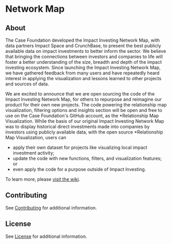 # Network Map

## About

The Case Foundation developed the Impact Investing Network Map, with
data partners Impact Space and CrunchBase, to present the best publicly
available data on impact investments to better inform the sector. We
believe that bringing the connections between investors and companies to
life will foster a better understanding of the size, breadth and depth
of the impact investing ecosystem. Since launching the Impact Investing
Network Map, we have gathered feedback from many users and have
repeatedly heard interest in applying the visualization and lessons
learned to other projects and sources of data.

We are excited to announce that we are open sourcing the code of the
Impact Investing Network Map, for others to repurpose and reimagine our
product for their own new projects. The code powering the relationship
map visualization, filtering options and insights section will be open
and free to use on the Case Foundation's GitHub account, as the
\*Relationship Map Visualization. While the basis of our original Impact
Investing Network Map was to display historical direct investments made
into companies by investors using publicly available data, with the open
source \*Relationship Map Visualization, users can

-   apply their own dataset for projects like visualizing local impact
    investment activity;
-   update the code with new functions, filters, and visualization
    features; or
-   even apply the code for a purpose outside of Impact Investing.

To learn more, please [visit the wiki](https://github.com/casefoundation/NetworkMap/wiki).

## Contributing

See [Contributing](Contributing.md) for additional information.

## License

See [License](License.txt) for additional information.
